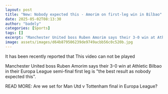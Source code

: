 ```yaml
---
layout: post
title: "New: Nobody expected this - Amorim on first-leg win in Bilbao"
date: 2025-05-02T08:13:30
author: "badely"
categories: [Sports]
tags: []
excerpt: "Manchester United boss Ruben Amorim says their 3-0 win at Athletic Bilbao in the Europa League semi-final first leg is 'the best result as nobody expe"
image: assets/images/d64b879506239de9749acbb56c0c520b.jpg
---
```


It has been recently reported that This video can not be played

Manchester United boss Ruben Amorim says their 3-0 win at Athletic Bilbao in their Europa League semi-final first leg is "the best result as nobody expected this".

READ MORE: Are we set for Man Utd v Tottenham final in Europa League?

